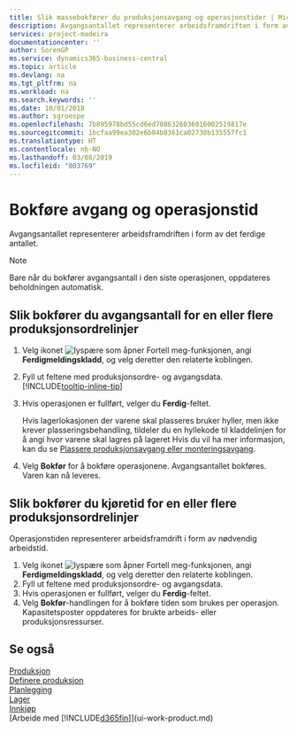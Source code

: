 ```yaml
---
title: Slik massebokfører du produksjonsavgang og operasjonstider | Microsoft-dokumentasjon
description: Avgangsantallet representerer arbeidsframdriften i form av det ferdige antallet.
services: project-madeira
documentationcenter: ''
author: SorenGP
ms.service: dynamics365-business-central
ms.topic: article
ms.devlang: na
ms.tgt_pltfrm: na
ms.workload: na
ms.search.keywords: ''
ms.date: 10/01/2018
ms.author: sgroespe
ms.openlocfilehash: 7b895978bd55cd6ed7086326036016002519817e
ms.sourcegitcommit: 1bcfaa99ea302e6b84b8361ca02730b135557fc1
ms.translationtype: HT
ms.contentlocale: nb-NO
ms.lasthandoff: 03/08/2019
ms.locfileid: "803769"
---
```

# <a name="batch-post-output-and-run-times"></a>Bokføre avgang og operasjonstid
Avgangsantallet representerer arbeidsframdriften i form av det ferdige antallet.  

> [!NOTE]
> Bare når du bokfører avgangsantall i den siste operasjonen, oppdateres beholdningen automatisk.  

## <a name="to-post-output-quantities-for-one-or-more-production-order-lines"></a>Slik bokfører du avgangsantall for en eller flere produksjonsordrelinjer
1. Velg ikonet ![lyspære som åpner Fortell meg-funksjonen](media/ui-search/search_small.png "Fortell hva du vil gjøre"), angi **Ferdigmeldingskladd**, og velg deretter den relaterte koblingen.  
2. Fyll ut feltene med produksjonsordre- og avgangsdata. [!INCLUDE[tooltip-inline-tip](includes/tooltip-inline-tip_md.md)]
3. Hvis operasjonen er fullført, velger du **Ferdig**-feltet.  

    Hvis lagerlokasjonen der varene skal plasseres bruker hyller, men ikke krever plasseringsbehandling,  tildeler du en hyllekode til kladdelinjen for å angi hvor varene skal lagres på lageret Hvis du vil ha mer informasjon, kan du se [Plassere produksjonsavgang eller monteringsavgang](warehouse-how-to-put-away-production-output.md).  

4. Velg **Bokfør** for å bokføre operasjonene. Avgangsantallet bokføres. Varen kan nå leveres.  

## <a name="to-post-run-times-for-one-or-more-production-order-lines"></a>Slik bokfører du kjøretid for en eller flere produksjonsordrelinjer
Operasjonstiden representerer arbeidsframdrift i form av nødvendig arbeidstid.    

1.  Velg ikonet ![lyspære som åpner Fortell meg-funksjonen](media/ui-search/search_small.png "Fortell hva du vil gjøre"), angi **Ferdigmeldingskladd**, og velg deretter den relaterte koblingen.  
2. Fyll ut feltene med produksjonsordre- og avgangsdata.  
3.  Hvis operasjonen er fullført, velger du **Ferdig**-feltet.  
4. Velg **Bokfør**-handlingen for å bokføre tiden som brukes per operasjon. Kapasitetsposter oppdateres for brukte arbeids- eller produksjonsressurser.

## <a name="see-also"></a>Se også  
[Produksjon](production-manage-manufacturing.md)    
[Definere produksjon](production-configure-production-processes.md)  
[Planlegging](production-planning.md)      
[Lager](inventory-manage-inventory.md)  
[Innkjøp](purchasing-manage-purchasing.md)  
[Arbeide med [!INCLUDE[d365fin](includes/d365fin_md.md)]](ui-work-product.md)
